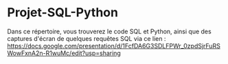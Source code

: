 # Projet-SQL-Python
Dans ce répertoire, vous trouverez le code SQL et Python, ainsi que des captures d'écran de quelques requêtes SQL via ce lien : https://docs.google.com/presentation/d/1FcfDA6G3SDLFPWr_0zpdSjrFuRSWowFxnA2n-R1wuMc/edit?usp=sharing
